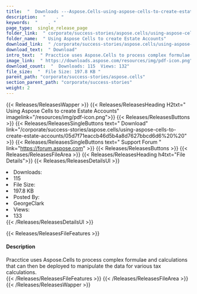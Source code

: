 ```yaml
---
title:  "  Downloads ---Aspose.Cells-using-aspose-cells-to-create-estate-accounts . " 
description:  "    . " 
keywords:  "    . " 
page_type:  single_release_page
folder_link:  " corporate/success-stories/aspose.cells/using-aspose-cells-to-create-estate-accounts/"
folder_name:  " Using Aspose Cells to create Estate Accounts"
download_link:  " /corporate/success-stories/aspose.cells/using-aspose-cells-to-create-estate-accounts/05d7f71eaccb46d5b4a8d7627bbcd6d6"
download_text:  " Download"
intro_text:  " Pracctice uses Aspose.Cells to process complex formulae and calculations that ca..."
image_link:  " https://downloads.aspose.com/resources/img/pdf-icon.png"
download_count:  "  Downloads: 115  Views: 132"
file_size:  "  File Size: 197.8 KB "
parent_path: "corporate/success-stories/aspose.cells"                                                          
section_parent_path: "corporate/success-stories"
weight: 2 
---
```


{{< Releases/ReleasesWapper >}}
  {{< Releases/ReleasesHeading H2txt=" Using Aspose Cells to create Estate Accounts" imagelink="/resources/img/pdf-icon.png">}}
  {{< Releases/ReleasesButtons >}}
    {{< Releases/ReleasesSingleButtons text=" Download" link="/corporate/success-stories/aspose.cells/using-aspose-cells-to-create-estate-accounts/05d7f71eaccb46d5b4a8d7627bbcd6d6%20%20" >}}
    {{< Releases/ReleasesSingleButtons text=" Support Forum " link="https://forum.aspose.com" >}}
  {{< Releases/ReleasesButtons >}}
  {{< Releases/ReleasesFileArea >}}
    {{< Releases/ReleasesHeading h4txt="File Details">}}
    {{< Releases/ReleasesDetailsUl >}}
             <li>Downloads:</li><li>115</li><li>File Size:</li><li>197.8 KB</li><li>Posted By:</li><li>GeorgeClark</li><li>Views:</li><li>133</li>
    {{< /Releases/ReleasesDetailsUl >}}

  {{< Releases/ReleasesFileFeatures >}}
      <h4>Description</h4><div class="HTMLDescription">Pracctice uses Aspose.Cells to process complex formulae and calculations that can then be deployed to manipulate the data for various tax calculations.</div>
  {{< /Releases/ReleasesFileFeatures >}}
 {{< /Releases/ReleasesFileArea >}}
{{< /Releases/ReleasesWapper >}}


